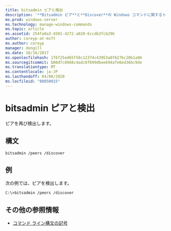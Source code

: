 ```yaml
---
title: bitsadmin ピアと検出
description: '**Bitsadmin ピア**と**Discover**の Windows コマンドに関するトピックでは、ピアを再び検出します。'
ms.prod: windows-server
ms.technology: manage-windows-commands
ms.topic: article
ms.assetid: 254fa0a3-4501-4272-a020-6ccdb3fcb29b
author: coreyp-at-msft
ms.author: coreyp
manager: dongill
ms.date: 10/16/2017
ms.openlocfilehash: 1f6f25ed65f58c12374c43953a0f6276c20b1a06
ms.sourcegitcommit: b00d7c8968c4adc8f699dbee694afe6ed36bc9de
ms.translationtype: MT
ms.contentlocale: ja-JP
ms.lasthandoff: 04/08/2020
ms.locfileid: "80850015"
---
```

# <a name="bitsadmin-peers-and-discover"></a>bitsadmin ピアと検出

ピアを再び検出します。

## <a name="syntax"></a>構文

```
bitsadmin /peers /discover
```

## <a name="examples"></a><a name=BKMK_examples></a>例

次の例では、ピアを検出します。

```
C:\>bitsadmin /peers /discover
```

## <a name="additional-references"></a>その他の参照情報

- [コマンド ライン構文の記号](command-line-syntax-key.md)